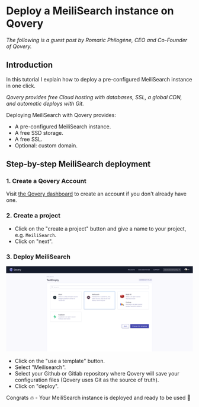 # Deploy a MeiliSearch instance on Qovery

_The following is a guest post by Romaric Philogène, CEO and Co-Founder of Qovery._

## Introduction

In this tutorial I explain how to deploy a pre-configured MeiliSearch instance in one click.

*Qovery provides free Cloud hosting with databases, SSL, a global CDN, and automatic deploys with Git.*

Deploying MeiliSearch with Qovery provides:

- A pre-configured MeiliSearch instance.
- A free SSD storage.
- A free SSL.
- Optional: custom domain.

## Step-by-step MeiliSearch deployment

### 1. Create a Qovery Account

Visit [the Qovery dashboard](https://start.qovery.com) to create an account if you don't already have one.

### 2. Create a project

- Click on the "create a project" button and give a name to your project, e.g. `MeiliSearch`.
- Click on "next".

### 3. Deploy MeiliSearch

![meilisearch template](https://github.com/Qovery/public-resources/raw/master/screenshots/meilisearch-template.png)

- Click on the "use a template" button.
- Select "Meilisearch".
- Select your Github or Gitlab repository where Qovery will save your configuration files (Qovery uses Git as the source of truth).
- Click on "deploy".

Congrats 🔥 - Your MeiliSearch instance is deployed and ready to be used 🎉
